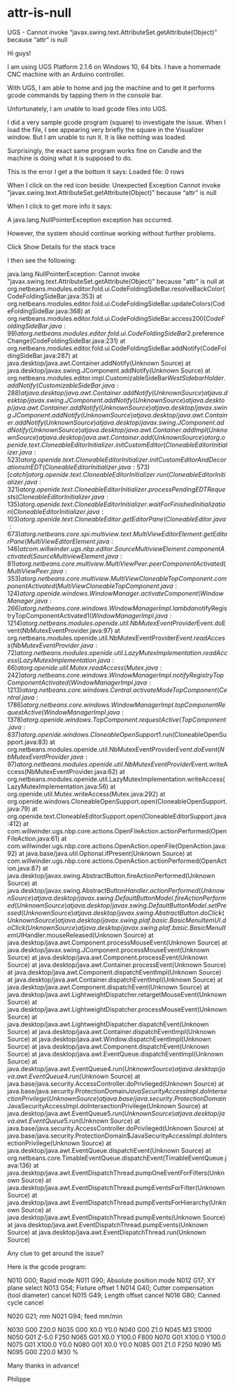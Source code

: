 # attr-is-null
UGS - Cannot invoke “javax.swing.text.AttributeSet.getAttribute(Object)” because “attr” is null

Hi guys!

I am using UGS Platform 2.1.6 on Windows 10, 64 bits. I have a homemade CNC machine with an Arduino controller.

With UGS, I am able to home and jog the machine and to get it performs gcode commands by tapping them in the console bar.

Unfortunately, I am unable to load gcode files into UGS. 

I did a very sample gcode program (square) to investigate the issue. When I load the file, I see appearing very briefly the square in the Visualizer window. But I am unable to run it. It is like nothing was loaded.

Surprisingly, the exact same program works fine on Candle and the machine is doing what it is supposed to do.

This is the error I get a the bottom it says: Loaded file: 0 rows

When I click on the red icon beside:  Unexpected Exception
Cannot invoke “javax.swing.text.AttributeSet.getAttribute(Object)” because “attr” is null

When I click to get more info it says:

A java.lang.NullPointerException exception has occurred.

However, the system should continue working without further problems.

Click Show Details for the stack trace 

I then see the following:

java.lang.NullPointerException: Cannot invoke "javax.swing.text.AttributeSet.getAttribute(Object)" because "attr" is null
	at org.netbeans.modules.editor.fold.ui.CodeFoldingSideBar.resolveBackColor(CodeFoldingSideBar.java:353)
	at org.netbeans.modules.editor.fold.ui.CodeFoldingSideBar.updateColors(CodeFoldingSideBar.java:368)
	at org.netbeans.modules.editor.fold.ui.CodeFoldingSideBar.access$200(CodeFoldingSideBar.java:99)
	at org.netbeans.modules.editor.fold.ui.CodeFoldingSideBar$2.preferenceChange(CodeFoldingSideBar.java:231)
	at org.netbeans.modules.editor.fold.ui.CodeFoldingSideBar.addNotify(CodeFoldingSideBar.java:287)
	at java.desktop/java.awt.Container.addNotify(Unknown Source)
	at java.desktop/javax.swing.JComponent.addNotify(Unknown Source)
	at org.netbeans.modules.editor.impl.CustomizableSideBar$WestSidebarHolder.addNotify(CustomizableSideBar.java:288)
	at java.desktop/java.awt.Container.addNotify(Unknown Source)
	at java.desktop/javax.swing.JComponent.addNotify(Unknown Source)
	at java.desktop/java.awt.Container.addNotify(Unknown Source)
	at java.desktop/javax.swing.JComponent.addNotify(Unknown Source)
	at java.desktop/java.awt.Container.addNotify(Unknown Source)
	at java.desktop/javax.swing.JComponent.addNotify(Unknown Source)
	at java.desktop/java.awt.Container.addImpl(Unknown Source)
	at java.desktop/java.awt.Container.add(Unknown Source)
	at org.openide.text.CloneableEditorInitializer.initCustomEditor(CloneableEditorInitializer.java:523)
	at org.openide.text.CloneableEditorInitializer.initCustomEditorAndDecorationsInEDT(CloneableEditorInitializer.java:573)
[catch] at org.openide.text.CloneableEditorInitializer.run(CloneableEditorInitializer.java:321)
	at org.openide.text.CloneableEditorInitializer.processPendingEDTRequests(CloneableEditorInitializer.java:135)
	at org.openide.text.CloneableEditorInitializer.waitForFinishedInitialization(CloneableEditorInitializer.java:103)
	at org.openide.text.CloneableEditor.getEditorPane(CloneableEditor.java:673)
	at org.netbeans.core.spi.multiview.text.MultiViewEditorElement.getEditorPane(MultiViewEditorElement.java:146)
	at com.willwinder.ugs.nbp.editor.SourceMultiviewElement.componentActivated(SourceMultiviewElement.java:81)
	at org.netbeans.core.multiview.MultiViewPeer.peerComponentActivated(MultiViewPeer.java:353)
	at org.netbeans.core.multiview.MultiViewCloneableTopComponent.componentActivated(MultiViewCloneableTopComponent.java:124)
	at org.openide.windows.WindowManager.activateComponent(WindowManager.java:266)
	at org.netbeans.core.windows.WindowManagerImpl.lambda$notifyRegistryTopComponentActivated$1(WindowManagerImpl.java:1214)
	at org.netbeans.modules.openide.util.NbMutexEventProvider$Event.doEvent(NbMutexEventProvider.java:97)
	at org.netbeans.modules.openide.util.NbMutexEventProvider$Event.readAccess(NbMutexEventProvider.java:72)
	at org.netbeans.modules.openide.util.LazyMutexImplementation.readAccess(LazyMutexImplementation.java:66)
	at org.openide.util.Mutex.readAccess(Mutex.java:242)
	at org.netbeans.core.windows.WindowManagerImpl.notifyRegistryTopComponentActivated(WindowManagerImpl.java:1213)
	at org.netbeans.core.windows.Central.activateModeTopComponent(Central.java:1786)
	at org.netbeans.core.windows.WindowManagerImpl.topComponentRequestActive(WindowManagerImpl.java:1378)
	at org.openide.windows.TopComponent.requestActive(TopComponent.java:837)
	at org.openide.windows.CloneableOpenSupport$1.run(CloneableOpenSupport.java:83)
	at org.netbeans.modules.openide.util.NbMutexEventProvider$Event.doEvent(NbMutexEventProvider.java:97)
	at org.netbeans.modules.openide.util.NbMutexEventProvider$Event.writeAccess(NbMutexEventProvider.java:62)
	at org.netbeans.modules.openide.util.LazyMutexImplementation.writeAccess(LazyMutexImplementation.java:56)
	at org.openide.util.Mutex.writeAccess(Mutex.java:292)
	at org.openide.windows.CloneableOpenSupport.open(CloneableOpenSupport.java:79)
	at org.openide.text.CloneableEditorSupport.open(CloneableEditorSupport.java:412)
	at com.willwinder.ugs.nbp.core.actions.OpenFileAction.actionPerformed(OpenFileAction.java:61)
	at com.willwinder.ugs.nbp.core.actions.OpenAction.openFile(OpenAction.java:92)
	at java.base/java.util.Optional.ifPresent(Unknown Source)
	at com.willwinder.ugs.nbp.core.actions.OpenAction.actionPerformed(OpenAction.java:87)
	at java.desktop/javax.swing.AbstractButton.fireActionPerformed(Unknown Source)
	at java.desktop/javax.swing.AbstractButton$Handler.actionPerformed(Unknown Source)
	at java.desktop/javax.swing.DefaultButtonModel.fireActionPerformed(Unknown Source)
	at java.desktop/javax.swing.DefaultButtonModel.setPressed(Unknown Source)
	at java.desktop/javax.swing.AbstractButton.doClick(Unknown Source)
	at java.desktop/javax.swing.plaf.basic.BasicMenuItemUI.doClick(Unknown Source)
	at java.desktop/javax.swing.plaf.basic.BasicMenuItemUI$Handler.mouseReleased(Unknown Source)
	at java.desktop/java.awt.Component.processMouseEvent(Unknown Source)
	at java.desktop/javax.swing.JComponent.processMouseEvent(Unknown Source)
	at java.desktop/java.awt.Component.processEvent(Unknown Source)
	at java.desktop/java.awt.Container.processEvent(Unknown Source)
	at java.desktop/java.awt.Component.dispatchEventImpl(Unknown Source)
	at java.desktop/java.awt.Container.dispatchEventImpl(Unknown Source)
	at java.desktop/java.awt.Component.dispatchEvent(Unknown Source)
	at java.desktop/java.awt.LightweightDispatcher.retargetMouseEvent(Unknown Source)
	at java.desktop/java.awt.LightweightDispatcher.processMouseEvent(Unknown Source)
	at java.desktop/java.awt.LightweightDispatcher.dispatchEvent(Unknown Source)
	at java.desktop/java.awt.Container.dispatchEventImpl(Unknown Source)
	at java.desktop/java.awt.Window.dispatchEventImpl(Unknown Source)
	at java.desktop/java.awt.Component.dispatchEvent(Unknown Source)
	at java.desktop/java.awt.EventQueue.dispatchEventImpl(Unknown Source)
	at java.desktop/java.awt.EventQueue$4.run(Unknown Source)
	at java.desktop/java.awt.EventQueue$4.run(Unknown Source)
	at java.base/java.security.AccessController.doPrivileged(Unknown Source)
	at java.base/java.security.ProtectionDomain$JavaSecurityAccessImpl.doIntersectionPrivilege(Unknown Source)
	at java.base/java.security.ProtectionDomain$JavaSecurityAccessImpl.doIntersectionPrivilege(Unknown Source)
	at java.desktop/java.awt.EventQueue$5.run(Unknown Source)
	at java.desktop/java.awt.EventQueue$5.run(Unknown Source)
	at java.base/java.security.AccessController.doPrivileged(Unknown Source)
	at java.base/java.security.ProtectionDomain$JavaSecurityAccessImpl.doIntersectionPrivilege(Unknown Source)
	at java.desktop/java.awt.EventQueue.dispatchEvent(Unknown Source)
	at org.netbeans.core.TimableEventQueue.dispatchEvent(TimableEventQueue.java:136)
	at java.desktop/java.awt.EventDispatchThread.pumpOneEventForFilters(Unknown Source)
	at java.desktop/java.awt.EventDispatchThread.pumpEventsForFilter(Unknown Source)
	at java.desktop/java.awt.EventDispatchThread.pumpEventsForHierarchy(Unknown Source)
	at java.desktop/java.awt.EventDispatchThread.pumpEvents(Unknown Source)
	at java.desktop/java.awt.EventDispatchThread.pumpEvents(Unknown Source)
	at java.desktop/java.awt.EventDispatchThread.run(Unknown Source)


Any clue to get around the issue?

Here is the gcode program:

N010 G00;			Rapid mode
N011 G90;			Absolute position mode 
N012 G17;			XY plane select
N013 G54;			Fixture offset 1
N014 G40;			Cutter compensation (tool diameter) cancel
N015 G49;			Length offset cancel
N016 G80;			Canned cycle cancel

N020 G21;			mm
N021 G94;			feed mm/min

N030 G00 Z20.0
N035 G00 X0.0 Y0.0
N040 G00 Z1.0
N045 M3 S1000
N050 G01 Z-5.0 F250
N065 G01 X0.0 Y100.0 F800
N070 G01 X100.0 Y100.0
N075 G01 X100.0 Y0.0
N080 G01 X0.0 Y0.0
N085 G01 Z1.0 F250
N090 M5
N095 G00 Z20.0
M30
%

Many thanks in advance!

Philippe
